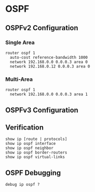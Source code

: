 # OSPF
## OSPFv2 Configuration
### Single Area

```
router ospf 1
  auto-cost reference-bandwidth 1000 
  network 192.168.0.0 0.0.0.3 area 0
  network 192.168.0.12 0.0.0.3 area 0
```

### Multi-Area

```
router ospf 1
  network 192.168.0.0 0.0.0.3 area 1
```

## OSPFv3 Configuration

## Verification
```
show ip [route | protocols]
show ip ospf interface
show ip ospf neighbor
show ip ospf border-routers
show ip ospf virtual-links
```
## OSPF Debugging
```
debug ip ospf ?
```